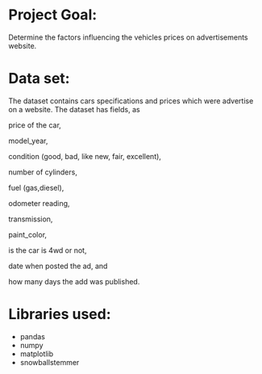 # Project Goal:
Determine the factors influencing the vehicles prices on advertisements website. 
# Data set:
The dataset contains cars specifications and prices which were advertise on a website. The dataset has fields, as 

price of the car, 

model_year, 

condition (good, bad, like new, fair, excellent), 

number of cylinders,

fuel (gas,diesel),

odometer reading,

transmission,

paint_color,

is the car is 4wd or not, 

date when posted the ad, and 

how many days the add was published.   
 
 # Libraries used:
 
*  pandas
*  numpy
*  matplotlib
*  snowballstemmer
 
